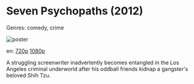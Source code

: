 # Seven Psychopaths (2012)

Genres: comedy, crime

![poster](http://image.tmdb.org/t/p/w500/3Zs6Ne6QAEOzQRz85VToH8ml6ab.jpg)

en:
  [720p](magnet:?xt=urn:btih:447B0569F116DD72976DC0960B92DA39E0E2F001&tr=udp://glotorrents.pw:6969/announce&tr=udp://tracker.opentrackr.org:1337/announce&tr=udp://torrent.gresille.org:80/announce&tr=udp://tracker.openbittorrent.com:80&tr=udp://tracker.coppersurfer.tk:6969&tr=udp://tracker.leechers-paradise.org:6969&tr=udp://p4p.arenabg.ch:1337&tr=udp://tracker.internetwarriors.net:1337)
  [1080p](magnet:?xt=urn:btih:9E0C905018034B518F17D41BB551A9320AF9478C&tr=udp://glotorrents.pw:6969/announce&tr=udp://tracker.opentrackr.org:1337/announce&tr=udp://torrent.gresille.org:80/announce&tr=udp://tracker.openbittorrent.com:80&tr=udp://tracker.coppersurfer.tk:6969&tr=udp://tracker.leechers-paradise.org:6969&tr=udp://p4p.arenabg.ch:1337&tr=udp://tracker.internetwarriors.net:1337)
  


A struggling screenwriter inadvertently becomes entangled in the Los Angeles criminal underworld after his oddball friends kidnap a gangster's beloved Shih Tzu.